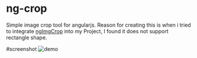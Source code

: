 # ng-crop
Simple image crop tool for angularjs.
Reason for creating this is when i tried to integrate [ngImgCrop](https://github.com/alexk111/ngImgCrop) into my Project, I found it does not support rectangle shape.

#screenshot
![demo](https://cloud.githubusercontent.com/assets/1378130/7099612/883ae732-dfbc-11e4-8ecc-6a09577d1851.png)
